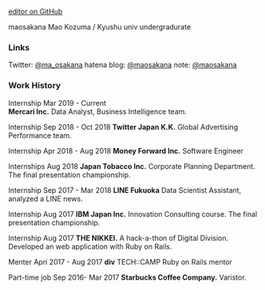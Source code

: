 [editor on GitHub](https://github.com/maosakana/maosakana.github.io/edit/master/index.md) 


maosakana
Mao Kozuma / Kyushu univ undergradurate 

### Links

Twitter: [@ma_osakana](http://twitter.com/ma_osakana)
hatena blog: [@maosakana](http://maosakana.hatenablog.com/)
note: [@maosakana](https://note.mu/maosakana)

### Work History

Internship  Mar 2019 - Current  
**Mercari Inc.** Data Analyst, Business Intelligence team.

Internship   Sep 2018 - Oct 2018 
**Twitter Japan K.K.** Global Advertising Performance team.

Internship    Apr 2018 - Aug 2018 
**Money Forward Inc.** Software Engineer

Internships   Aug 2018 
**Japan Tobacco Inc.** Corporate Planning Department. The final presentation championship.

Internship   Sep 2017 - Mar 2018 
**LINE Fukuoka** Data Scientist Assistant, analyzed a LINE news.

Internship   Aug 2017 
**IBM Japan Inc.** Innovation Consulting course. The final presentation championship.

Internship   Aug 2017 
**THE NIKKEI.** A hack-a-thon of Digital Division. Developed an web application with Ruby on Rails.

Menter   Apri 2017 - Aug 2017 
**div** TECH::CAMP Ruby on Rails mentor

Part-time job   Sep 2016- Mar 2017 
**Starbucks Coffee Company.** Varistor.
